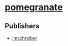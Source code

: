 # [pomegranate](https://pypi.org/project/pomegranate)



## Publishers
- [jmschreiber](https://pypi.org/user/jmschreiber)

